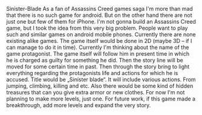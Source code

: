Sinister-Blade
As a fan of Assassins Creed games saga I'm more than mad that there is no such game for android. But on the other hand there are not just one but few of them for iPhone. I'm not gonna build an Assassins Creed game, but I took the idea from this very big problem. People want to play such and similar games on android mobile phones. Currently there are none existing alike games. The game itself would be done in 2D (maybe 3D – if I can manage to do it in time). Currently I'm thinking about the name of the game protagonist. The game itself will follow him in present time in which he is charged as guilty for something he did. Then the story line will be moved for some certain time in past. Then through the story bring to light everything regarding the protagonists life and actions for which he is accused. Title would be „Sinister blade“. It will include various actions. From jumping, climbing, killing and etc. Also there would be some kind of hidden treasures that can you give extra armor or new clothes. For now I'm not planning to make more levels, just one. For future work, if this game made a breakthrough, add more levels and expand the very story.
